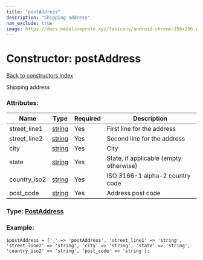 ```yaml
---
title: "postAddress"
description: "Shipping address"
nav_exclude: true
image: https://docs.madelineproto.xyz/favicons/android-chrome-256x256.png
---
```

# Constructor: postAddress  
[Back to constructors index](/API_docs/constructors/index.html)



Shipping address

### Attributes:

| Name     |    Type       | Required | Description |
|----------|---------------|----------|-------------|
|street\_line1|[string](/API_docs/types/string.html) | Yes|First line for the address|
|street\_line2|[string](/API_docs/types/string.html) | Yes|Second line for the address|
|city|[string](/API_docs/types/string.html) | Yes|City|
|state|[string](/API_docs/types/string.html) | Yes|State, if applicable (empty otherwise)|
|country\_iso2|[string](/API_docs/types/string.html) | Yes|ISO 3166-1 alpha-2 country code|
|post\_code|[string](/API_docs/types/string.html) | Yes|Address post code|



### Type: [PostAddress](/API_docs/types/PostAddress.html)


### Example:

```
$postAddress = ['_' => 'postAddress', 'street_line1' => 'string', 'street_line2' => 'string', 'city' => 'string', 'state' => 'string', 'country_iso2' => 'string', 'post_code' => 'string'];
```  

